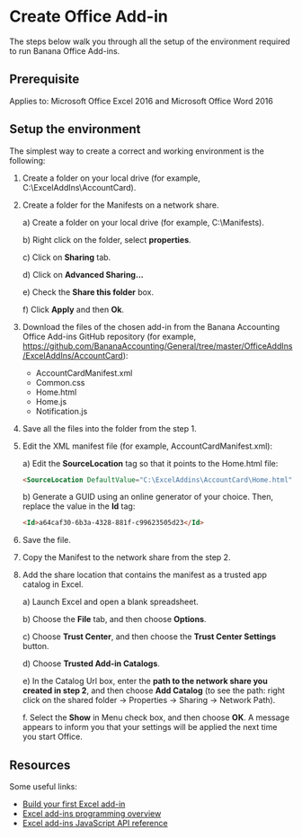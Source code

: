 # Create Office Add-in
The steps below walk you through all the setup of the environment required to run Banana Office Add-ins.

## Prerequisite
Applies to: Microsoft Office Excel 2016 and Microsoft Office Word 2016

## Setup the environment
The simplest way to create a correct and working environment is the following:

1. Create a folder on your local drive (for example, C:\ExcelAddIns\AccountCard).

2.	Create a folder for the Manifests on a network share.

	a)	Create a folder on your local drive (for example, C:\Manifests).
	
    b)	Right click on the folder, select **properties**.
    
	c)	Click on **Sharing** tab.
    
	d)	Click on **Advanced Sharing...**
    
	e)	Check the **Share this folder** box.
  	
	f)	Click **Apply** and then **Ok**.
    
3.	Download the files of the chosen add-in from the Banana Accounting Office Add-ins GitHub repository (for example, https://github.com/BananaAccounting/General/tree/master/OfficeAddIns/ExcelAddIns/AccountCard):
	
	* AccountCardManifest.xml
	* Common.css
	* Home.html
	* Home.js
	* Notification.js


4.	Save all the files into the folder from the step 1.
5.	Edit the XML manifest file (for example, AccountCardManifest.xml):

	a)	Edit the **SourceLocation** tag so that it points to the Home.html file:

	```html
	<SourceLocation DefaultValue="C:\ExcelAddins\AccountCard\Home.html"/>
	```

	b)	Generate a GUID using an online generator of your choice. Then, replace the value in the **Id** tag:

	```html
	<Id>a64caf30-6b3a-4328-881f-c99623505d23</Id>
	```

6.	Save the file. 
7.	Copy the Manifest to the network share from the step 2.
8.	Add the share location that contains the manifest as a trusted app catalog in Excel.
	
    a)	Launch Excel and open a blank spreadsheet.
    
    b)	Choose the **File** tab, and then choose **Options**.

    c)	Choose **Trust Center**, and then choose the **Trust Center Settings** button.

    d)	Choose **Trusted Add-in Catalogs**.

    e)	In the Catalog Url box, enter the **path to the network share you created in step 2**, and then choose **Add Catalog** (to see the path: right click on the shared folder -> Properties -> Sharing -> Network Path).

    f.	Select the **Show** in Menu check box, and then choose **OK**. A message appears to inform you that your settings will be applied the next time you start Office.


## Resources
Some useful links:
* [Build your first Excel add-in](https://msdn.microsoft.com/en-us/library/office/mt616491.aspx)
* [Excel add-ins programming overview](https://msdn.microsoft.com/en-us/library/office/mt616487.aspx)
* [Excel add-ins JavaScript API reference](https://msdn.microsoft.com/en-us/library/office/mt616490.aspx)


